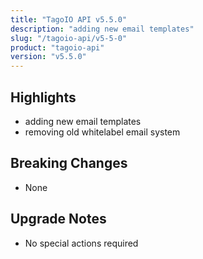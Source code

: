 ```yaml
---
title: "TagoIO API v5.5.0"
description: "adding new email templates"
slug: "/tagoio-api/v5-5-0"
product: "tagoio-api"
version: "v5.5.0"
---
```


## Highlights

- adding new email templates
- removing old whitelabel email system

## Breaking Changes

- None

## Upgrade Notes

- No special actions required
